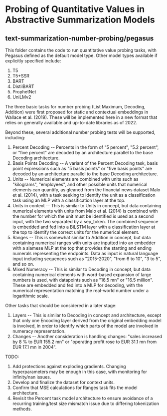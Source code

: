 # Probing of Quantitative Values in Abstractive Summarization Models
## text-summarization-number-probing/pegasus

This folder contains the code to run quantitative value probing tasks, with Pegasus defined as the default model type. Other model types available if explicitly specified include:
1. T5
2. T5+SSR
3. BART
4. DistilBART
5. ProphetNet
6. UniLMv2

The three basic tasks for number probing (List Maximum, Decoding, Addition) were first proposed for static and contextual embeddings in Wallace et al. (2019). These will be implemented here in a new format that relies on generally available and up-to-date libraries as of 2022.

Beyond these, several additional number probing tests will be supported, including:
1. Percent Decoding -- Percents in the form of "5 percent", "5.2 percent", or "five percent" are decoded by an architecture parallel to the base Decoding architecture.
2. Basis Points Decoding -- A variant of the Percent Decoding task, basis point expressions such as "5 basis points" or "five basis points" are decoded by an architecture parallel to the base Decoding architecture.
3. Units -- Numerical elements are combined with units such as "kilograms", "employees", and other possible units that numerical elements can quantify, as gleaned from the financial news dataset Malo et al. (2014), with a task seeking to identify the unit as a classification task using an MLP with a classification layer at the top.
4. Units in context -- This is similar to Units in concept, but data containing numerical elements with units from Malo et al. (2014) is combined with the number for which the unit must be identified is used as a second input, with the two separated by a sep_token. The combined sequence is embedded and fed into a BiLSTM layer with a classification layer at the top to identify the correct units for the numerical element.
5. Ranges -- This is somewhat similar to Addition in concept, but data containing numerical ranges with units are inputted into an embedder with a siamese MLP at the top that provides the starting and ending numerals representing the endpoints. Data as input is natural language input including sequences such as "2015-2020", "from 6 to 10", "3 to 5", and so on.
6. Mixed Numeracy -- This is similar to Decoding in concept, but data containing numerical elements with word-based expansion of large numbers is used, with datapoints such as "16.5 mn" or "16.5 million". These are embedded and fed into a MLP for decoding, with the numerical representation matching the real-world number under a logarithmic scale.

Other tasks that should be considered in a later stage:
1. Layers -- This is similar to Decoding in concept and architecture, except that only one Encoding layer derived from the original embedding model is involved, in order to identify which parts of the model are involved in numeracy representation.
2. Changes -- Another consideration is handling changes: "sales increased by 8 % to EUR 155.2 mn" or "operating profit rose to EUR 31.1 mn from EUR 17.1 mn in 2004".

TODO:
1. Add protections against exploding gradients. Changing hyperparameters may be enough in this case, with monitoring for infinity/nan issues.
2. Develop and finalize the dataset for context units.
3. Confirm that MSE calculations for Ranges task fits the model architecture.
4. Revisit the Percent task model architecture to ensure avoidance of a recurring training/test size mismatch issue due to differing tokenization methods.
